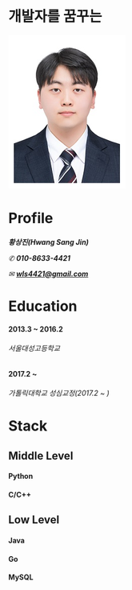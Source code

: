 # 개발자를 꿈꾸는

![sreensh](반명함-이력서용.jpg)

<h1> Profile
<h6>  
  
**황상진(Hwang Sang Jin)**

✆ **010-8633-4421**

✉ **wls4421@gmail.com**

<h1> Education
<h4>  2013.3 ~ 2016.2  
<h6>
  서울대성고등학교
<h4>  2017.2 ~
<h6>
  가톨릭대학교 성심교정(2017.2 ~ )
  
<h1> Stack
  <h2> Middle Level
  <h4> Python
  <h4> C/C++
  <h2> Low Level
  <h4> Java
  <h4> Go
  <h4> MySQL
  
